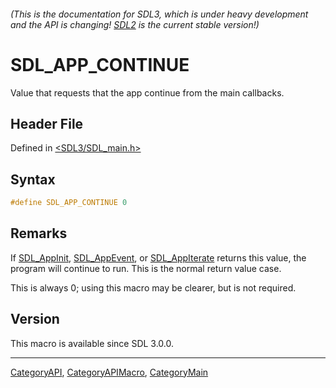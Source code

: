 ###### (This is the documentation for SDL3, which is under heavy development and the API is changing! [SDL2](https://wiki.libsdl.org/SDL2/) is the current stable version!)
# SDL_APP_CONTINUE

Value that requests that the app continue from the main callbacks.

## Header File

Defined in [<SDL3/SDL_main.h>](https://github.com/libsdl-org/SDL/blob/main/include/SDL3/SDL_main.h)

## Syntax

```c
#define SDL_APP_CONTINUE 0
```

## Remarks

If [SDL_AppInit](SDL_AppInit), [SDL_AppEvent](SDL_AppEvent), or
[SDL_AppIterate](SDL_AppIterate) returns this value, the program will
continue to run. This is the normal return value case.

This is always 0; using this macro may be clearer, but is not required.

## Version

This macro is available since SDL 3.0.0.

----
[CategoryAPI](CategoryAPI), [CategoryAPIMacro](CategoryAPIMacro), [CategoryMain](CategoryMain)

